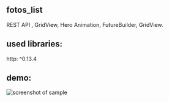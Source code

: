 ## fotos_list

REST API , GridView, Hero Animation, FutureBuilder, GridView.

## used libraries:

  http: ^0.13.4
  
## demo:

![screenshot of sample](https://github.com/Zifirut/fotos_list/blob/master/video.gif)

